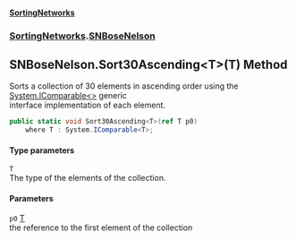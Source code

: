 #### [SortingNetworks](index.md 'index')
### [SortingNetworks](SortingNetworks.md 'SortingNetworks').[SNBoseNelson](SortingNetworks_SNBoseNelson.md 'SortingNetworks.SNBoseNelson')
## SNBoseNelson.Sort30Ascending&lt;T&gt;(T) Method
Sorts a collection of 30 elements in ascending order using the [System.IComparable&lt;&gt;](https://docs.microsoft.com/en-us/dotnet/api/System.IComparable-1 'System.IComparable`1') generic  
interface implementation of each element.  
```csharp
public static void Sort30Ascending<T>(ref T p0)
    where T : System.IComparable<T>;
```
#### Type parameters
<a name='SortingNetworks_SNBoseNelson_Sort30Ascending_T_(T)_T'></a>
`T`  
The type of the elements of the collection.
  
#### Parameters
<a name='SortingNetworks_SNBoseNelson_Sort30Ascending_T_(T)_p0'></a>
`p0` [T](SortingNetworks_SNBoseNelson_Sort30Ascending_T_(T).md#SortingNetworks_SNBoseNelson_Sort30Ascending_T_(T)_T 'SortingNetworks.SNBoseNelson.Sort30Ascending&lt;T&gt;(T).T')  
the reference to the first element of the collection
  
